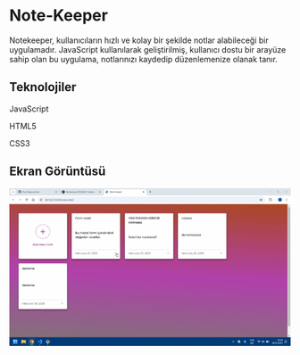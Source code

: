 <h1>Note-Keeper </h1>

Notekeeper, kullanıcıların hızlı ve kolay bir şekilde notlar alabileceği bir uygulamadır. JavaScript kullanılarak geliştirilmiş, kullanıcı dostu bir arayüze sahip olan bu uygulama, notlarınızı kaydedip düzenlemenize olanak tanır.

<h2>Teknolojiler</h2>

JavaScript

HTML5

CSS3

<h2>Ekran Görüntüsü</h2>

![](kayıt.gif)